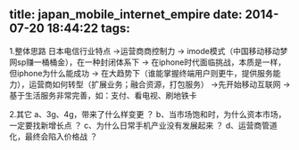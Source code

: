 title: japan_mobile_internet_empire
date: 2014-07-20 18:44:22
tags:
---

1.整体思路
日本电信行业特点
->运营商商控制力 -> imode模式（中国移动移动梦网sp赚一桶桶金），在一种封闭体系下 -> 在iphone时代面临挑战，本质是一样，但iphone为什么能成功 -> 在大趋势下（谁能掌握终端用户则更牛，提供服务能力），运营商如何转型（扩展业务；融合资源，打包服务）
->先开始移动互联网 -> 基于生活服务非常完善，如：支付、看电视、刷地铁卡

2.其它
a、3g、4g，带来了什么样变更 ？
b、当市场饱和时，为什么资本市场，一定要找新增长点 ？
c、为什么日常手机产业没有发展起来 ？
d、运营商管道化，最终会陷入价格战 ？

